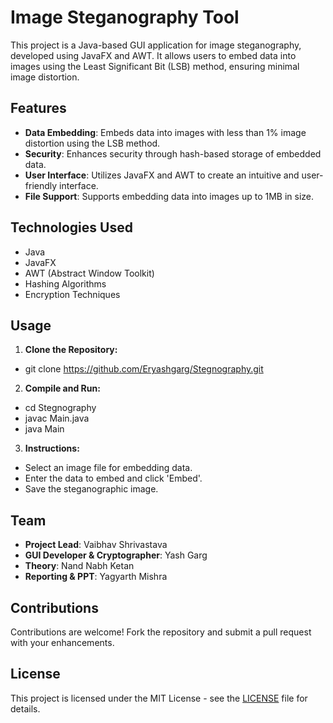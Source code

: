 # Image Steganography Tool

This project is a Java-based GUI application for image steganography, developed using JavaFX and AWT. It allows users to embed data into images using the Least Significant Bit (LSB) method, ensuring minimal image distortion.

## Features

- **Data Embedding**: Embeds data into images with less than 1% image distortion using the LSB method.
- **Security**: Enhances security through hash-based storage of embedded data.
- **User Interface**: Utilizes JavaFX and AWT to create an intuitive and user-friendly interface.
- **File Support**: Supports embedding data into images up to 1MB in size.

## Technologies Used

- Java
- JavaFX
- AWT (Abstract Window Toolkit)
- Hashing Algorithms
- Encryption Techniques

## Usage

1. **Clone the Repository:**
- git clone https://github.com/Eryashgarg/Stegnography.git

2. **Compile and Run:**
- cd Stegnography
- javac Main.java
- java Main


3. **Instructions:**
- Select an image file for embedding data.
- Enter the data to embed and click 'Embed'.
- Save the steganographic image.

## Team

- **Project Lead**: Vaibhav Shrivastava
- **GUI Developer & Cryptographer**: Yash Garg
- **Theory**: Nand Nabh Ketan
- **Reporting & PPT**: Yagyarth Mishra

## Contributions

Contributions are welcome! Fork the repository and submit a pull request with your enhancements.

## License

This project is licensed under the MIT License - see the [LICENSE](LICENSE) file for details.

